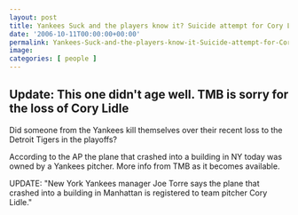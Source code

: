 ```yaml
---
layout: post
title: Yankees Suck and the players know it? Suicide attempt for Cory Lidle?
date: '2006-10-11T00:00:00+00:00'
permalink: Yankees-Suck-and-the-players-know-it-Suicide-attempt-for-Cory-Lidle
image: 
categories: [ people ]
---
```

## Update: This one didn't age well. TMB is sorry for the loss of Cory Lidle

Did someone from the Yankees kill themselves over their recent loss to the Detroit Tigers in the playoffs?

According to the AP the plane that crashed into a building in NY today was owned by a Yankees pitcher. More info from TMB as it becomes available.

UPDATE: "New York Yankees manager Joe Torre says the plane that crashed into a building in Manhattan is registered to team pitcher Cory Lidle."
